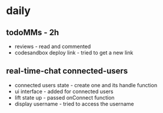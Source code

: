 # daily

## todoMMs - 2h
* reviews - read and commented
* codesandbox deploy link - tried to get a new link

## real-time-chat connected-users
* connected users state - create one and its handle function
* ui interface - added for connected users 
* lift state up - passed onConnect function
* display username - tried to access the username  